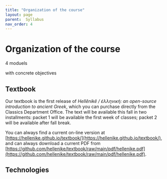 ```yaml
---
title: "Organization of the course"
layout: page
parent:  Syllabus
nav_order: 4
---
```


# Organization of the course

4 moduels

with concrete objectives 



## Textbook

Our textbook is the first release of *Hellênikê / ἑλληνική: an open-source introduction to ancient Greek*, which you can purchase directly from the Classics Department Office.  The text will be available this fall in two installments:  packet 1 will be available the first week of classes; packet 2 will be available after fall break. 

You can always find a current on-line version at [https://hellenike.github.io/textbook/](https://hellenike.github.io/textbook/), and can always download a current PDF from [https://github.com/hellenike/textbook/raw/main/pdf/hellenike.pdf](https://github.com/hellenike/textbook/raw/main/pdf/hellenike.pdf).


## Technologies